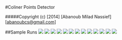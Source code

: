 #Coliner Points Detector

#####Copyright (c) [2014] [Abanoub Milad Nassief] [abanoubcs@gmail.com]

##Sample Runs
![](sample_runs/input6.png?raw=true)
![](sample_runs/input8.png?raw=true)
![](sample_runs/input9.png?raw=true)
![](sample_runs/input10.png?raw=true)
![](sample_runs/input20.png?raw=true)
![](sample_runs/input40.png?raw=true)
![](sample_runs/input50.png?raw=true)
![](sample_runs/input56.png?raw=true)
![](sample_runs/input80.png?raw=true)
![](sample_runs/input100.png?raw=true)
![](sample_runs/input200.png?raw=true)
![](sample_runs/input400.png?raw=true)
![](sample_runs/rs1423.png?raw=true)
